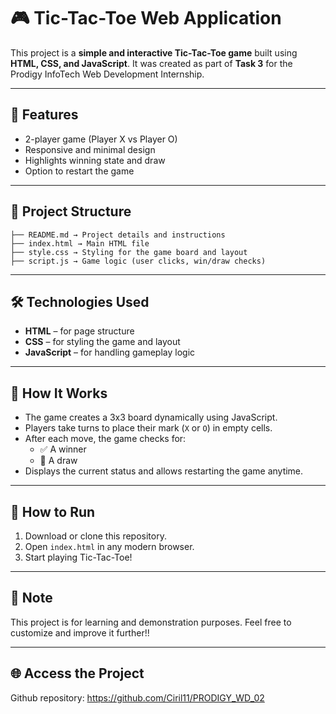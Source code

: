 # 🎮 Tic-Tac-Toe Web Application

This project is a **simple and interactive Tic-Tac-Toe game** built using **HTML, CSS, and JavaScript**. 
It was created as part of **Task 3** for the Prodigy InfoTech Web Development Internship.

---

## 🚀 Features

- 2-player game (Player X vs Player O)
- Responsive and minimal design
- Highlights winning state and draw
- Option to restart the game

---

## 📂 Project Structure

    ├── README.md → Project details and instructions
    ├── index.html → Main HTML file 
    ├── style.css → Styling for the game board and layout 
    ├── script.js → Game logic (user clicks, win/draw checks) 
---

## 🛠️ Technologies Used

- **HTML** – for page structure  
- **CSS** – for styling the game and layout  
- **JavaScript** – for handling gameplay logic  

---

## 🧠 How It Works

- The game creates a 3x3 board dynamically using JavaScript.
- Players take turns to place their mark (`X` or `O`) in empty cells.
- After each move, the game checks for:
  - ✅ A winner
  - 🤝 A draw
- Displays the current status and allows restarting the game anytime.

---


## 🔄 How to Run

1. Download or clone this repository.
2. Open `index.html` in any modern browser.
3. Start playing Tic-Tac-Toe!

---


## 📌 Note

This project is for learning and demonstration purposes. 
Feel free to customize and improve it further!!

---

## 🌐 Access the Project

Github repository: https://github.com/Ciril11/PRODIGY_WD_02

